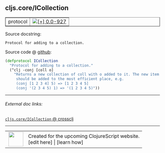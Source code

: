 ## cljs.core/ICollection



 <table border="1">
<tr>
<td>protocol</td>
<td><a href="https://github.com/cljsinfo/cljs-api-docs/tree/0.0-927"><img valign="middle" alt="[+] 0.0-927" title="Added in 0.0-927" src="https://img.shields.io/badge/+-0.0--927-lightgrey.svg"></a> </td>
</tr>
</table>







Source docstring:

```
Protocol for adding to a collection.
```


Source code @ [github](https://github.com/clojure/clojurescript/blob/r3211/src/cljs/cljs/core.cljs#L353-L359):

```clj
(defprotocol ICollection
  "Protocol for adding to a collection."
  (^clj -conj [coll o]
    "Returns a new collection of coll with o added to it. The new item
     should be added to the most efficient place, e.g.
     (conj [1 2 3 4] 5) => [1 2 3 4 5]
     (conj '(2 3 4 5) 1) => '(1 2 3 4 5)"))
```

<!--
Repo - tag - source tree - lines:

 <pre>
clojurescript @ r3211
└── src
    └── cljs
        └── cljs
            └── <ins>[core.cljs:353-359](https://github.com/clojure/clojurescript/blob/r3211/src/cljs/cljs/core.cljs#L353-L359)</ins>
</pre>

-->

---



###### External doc links:

[`cljs.core/ICollection` @ crossclj](http://crossclj.info/fun/cljs.core.cljs/ICollection.html)<br>

---

 <table>
<tr><td>
<img valign="middle" align="right" width="48px" src="http://i.imgur.com/Hi20huC.png">
</td><td>
Created for the upcoming ClojureScript website.<br>
[edit here] | [learn how]
</td></tr></table>

[edit here]:https://github.com/cljsinfo/cljs-api-docs/blob/master/cljsdoc/cljs.core_ICollection.cljsdoc
[learn how]:https://github.com/cljsinfo/cljs-api-docs/wiki/cljsdoc-files

<!--

This information was too distracting to show to readers, but I'll leave it
commented here since it is helpful to:

- pretty-print the data used to generate this document
- and show how to retrieve that data



The API data for this symbol:

```clj
{:ns "cljs.core",
 :name "ICollection",
 :history [["+" "0.0-927"]],
 :type "protocol",
 :full-name-encode "cljs.core_ICollection",
 :source {:code "(defprotocol ICollection\n  \"Protocol for adding to a collection.\"\n  (^clj -conj [coll o]\n    \"Returns a new collection of coll with o added to it. The new item\n     should be added to the most efficient place, e.g.\n     (conj [1 2 3 4] 5) => [1 2 3 4 5]\n     (conj '(2 3 4 5) 1) => '(1 2 3 4 5)\"))",
          :title "Source code",
          :repo "clojurescript",
          :tag "r3211",
          :filename "src/cljs/cljs/core.cljs",
          :lines [353 359]},
 :methods [{:name "-conj",
            :signature ["[coll o]"],
            :docstring "Returns a new collection of coll with o added to it. The new item\n     should be added to the most efficient place, e.g.\n     (conj [1 2 3 4] 5) => [1 2 3 4 5]\n     (conj '(2 3 4 5) 1) => '(1 2 3 4 5)"}],
 :full-name "cljs.core/ICollection",
 :docstring "Protocol for adding to a collection."}

```

Retrieve the API data for this symbol:

```clj
;; from Clojure REPL
(require '[clojure.edn :as edn])
(-> (slurp "https://raw.githubusercontent.com/cljsinfo/cljs-api-docs/catalog/cljs-api.edn")
    (edn/read-string)
    (get-in [:symbols "cljs.core/ICollection"]))
```

-->
